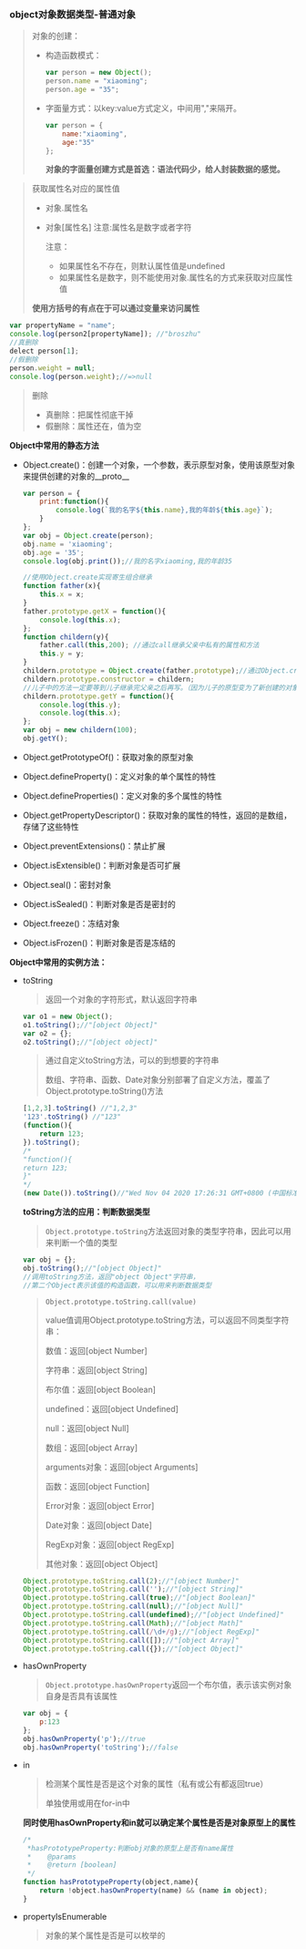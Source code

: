 ### object对象数据类型-普通对象

> 对象的创建：
>
> - 构造函数模式：
>
>   ```js
>   var person = new Object();
>   person.name = "xiaoming";
>   person.age = "35";
>   ```
>
> - 字面量方式：以key:value方式定义，中间用","来隔开。
>
>   ```js
>   var person = {
>       name:"xiaoming",
>       age:"35"
>   };
>   ```
>
>   **对象的字面量创建方式是首选：语法代码少，给人封装数据的感觉。**

> 获取属性名对应的属性值
>
> - 对象.属性名
>
> - 对象[属性名]   注意:属性名是数字或者字符
>
>   注意：
>
>   - 如果属性名不存在，则默认属性值是undefined
>   - 如果属性名是数字，则不能使用对象.属性名的方式来获取对应属性值
>
> **使用方括号的有点在于可以通过变量来访问属性**

```js
var propertyName = "name";
console.log(person2[propertyName]); //"broszhu"
//真删除
delect person[1];
//假删除
person.weight = null;
console.log(person.weight);//=>null
```

> 删除
>
> - 真删除：把属性彻底干掉
> - 假删除：属性还在，值为空

**Object中常用的静态方法**

- Object.create()：创建一个对象，一个参数，表示原型对象，使用该原型对象来提供创建的对象的\_\_proto\_\_

  ```js
  var person = {
      print:function(){
          console.log(`我的名字${this.name},我的年龄${this.age}`);
      }
  };
  var obj = Object.create(person);
  obj.name = 'xiaoming';
  obj.age = '35';
  console.log(obj.print());//我的名字xiaoming,我的年龄35
  ```

  ```js
  //使用Object.create实现寄生组合继承
  function father(x){
      this.x = x;
  }
  father.prototype.getX = function(){
      console.log(this.x);
  };
  function childern(y){
      father.call(this,200); //通过call继承父亲中私有的属性和方法
      this.y = y;
  }
  childern.prototype = Object.create(father.prototype);//通过Object.create继承父亲中公有的属性和方法。
  childern.prototype.constructor = childern;
  //儿子中的方法一定要等到儿子继承完父亲之后再写。（因为儿子的原型变为了新创建的对象，该方法是写在原型中的）
  childern.prototype.getY = function(){
      console.log(this.y);
      console.log(this.x);
  };
  var obj = new childern(100);
  obj.getY();
  ```

- Object.getPrototypeOf()：获取对象的原型对象

- Object.defineProperty()：定义对象的单个属性的特性

- Object.defineProperties()：定义对象的多个属性的特性

- Object.getPropertyDescriptor()：获取对象的属性的特性，返回的是数组，存储了这些特性

- Object.preventExtensions()：禁止扩展
- Object.isExtensible()：判断对象是否可扩展
- Object.seal()：密封对象
- Object.isSealed()：判断对象是否是密封的
- Object.freeze()：冻结对象
- Object.isFrozen()：判断对象是否是冻结的



**Object中常用的实例方法：**

- toString

  > 返回一个对象的字符形式，默认返回字符串

  ```js
  var o1 = new Object();
  o1.toString();//"[object Object]"
  var o2 = {};
  o2.toString();//"[object object]"
  ```

  > 通过自定义toString方法，可以的到想要的字符串
  >
  > 数组、字符串、函数、Date对象分别部署了自定义方法，覆盖了Object.prototype.toString()方法

  ```js
  [1,2,3].toString() //"1,2,3"
  '123'.toString() //"123"
  (function(){
      return 123;
  }).toString(); 
  /*
  "function(){
  return 123;
  }"
  */
  (new Date()).toString()//"Wed Nov 04 2020 17:26:31 GMT+0800 (中国标准时间)"
  ```

  **toString方法的应用：判断数据类型**

  > `Object.prototype.toString`方法返回对象的类型字符串，因此可以用来判断一个值的类型

  ```js
  var obj = {};
  obj.toString();//"[object Object]"
  //调用toString方法，返回"object Object"字符串，
  //第二个Object表示该值的构造函数，可以用来判断数据类型
  ```

  > `Object.prototype.toString.call(value)`
  >
  > value值调用Object.prototype.toString方法，可以返回不同类型字符串：
  >
  > 数值：返回[object Number]
  >
  > 字符串：返回[object String]
  >
  > 布尔值：返回[object Boolean]
  >
  > undefined：返回[object Undefined]
  >
  > null：返回[object Null]
  >
  > 数组：返回[object Array]
  >
  > arguments对象：返回[object Arguments]
  >
  > 函数：返回[object Function]
  >
  > Error对象：返回[object Error]
  >
  > Date对象：返回[object Date]
  >
  > RegExp对象：返回[object RegExp]
  >
  > 其他对象：返回[object Object]

  ```js
  Object.prototype.toString.call(2);//"[object Number]"
  Object.prototype.toString.call('');//"[object String]"
  Object.prototype.toString.call(true);//"[object Boolean]"
  Object.prototype.toString.call(null);//"[object Null]"
  Object.prototype.toString.call(undefined);//"[object Undefined]"
  Object.prototype.toString.call(Math);//"[object Math]"
  Object.prototype.toString.call(/\d+/g);//"[object RegExp]"
  Object.prototype.toString.call([]);//"[object Array]"
  Object.prototype.toString.call({});//"[object Object]"
  ```

- hasOwnProperty

  > `Object.prototype.hasOwnProperty`返回一个布尔值，表示该实例对象自身是否具有该属性

  ```js
  var obj = {
      p:123
  };
  obj.hasOwnProperty('p');//true
  obj.hasOwnProperty('toString');//false 
  ```

- in

  > 检测某个属性是否是这个对象的属性（私有或公有都返回true）
  >
  > 单独使用或用在for-in中

  **同时使用hasOwnProperty和in就可以确定某个属性是否是对象原型上的属性**

  ```js
  /*
   *hasPrototypeProperty:判断obj对象的原型上是否有name属性
   *	@params 
   *	@return [boolean] 
   */
  function hasPrototypeProperty(object,name){
      return !object.hasOwnProperty(name) && (name in object);
  }
  ```

  

- propertyIsEnumerable

  > 对象的某个属性是否是可以枚举的






